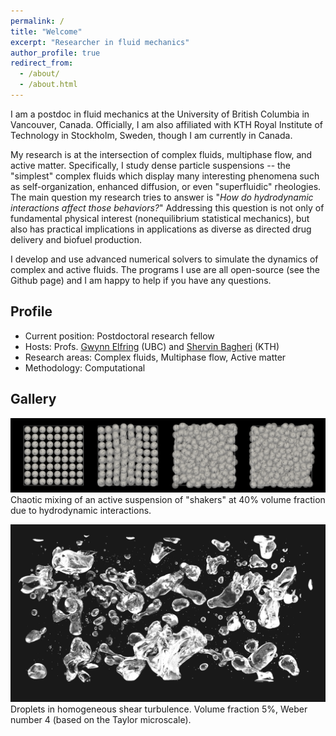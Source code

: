 ```yaml
---
permalink: /
title: "Welcome"
excerpt: "Researcher in fluid mechanics"
author_profile: true
redirect_from:
  - /about/
  - /about.html
---
```


I am a postdoc in fluid mechanics at the University of British Columbia in Vancouver, Canada.
Officially, I am also affiliated with KTH Royal Institute of Technology in Stockholm, Sweden,
though I am currently in Canada.

My research is at the intersection of complex fluids, multiphase flow, and active matter.
Specifically, I study dense particle suspensions -- the "simplest" complex fluids which display many interesting phenomena
such as self-organization, enhanced diffusion, or even "superfluidic" rheologies.
The main question my research tries to answer is "_How do hydrodynamic interactions affect those behaviors?_"
Addressing this question is not only of fundamental physical interest (nonequilibrium statistical mechanics),
but also has practical implications in applications as diverse as directed drug delivery and biofuel production.

I develop and use advanced numerical solvers to simulate the dynamics of complex and active fluids.
The programs I use are all open-source (see the Github page) and I am happy to help if you have any questions.


## Profile

* Current position: Postdoctoral research fellow
* Hosts: Profs. [Gwynn Elfring](https://soft.mech.ubc.ca/) (UBC) and [Shervin Bagheri](https://www.bagherigroup.com/) (KTH)
* Research areas: Complex fluids, Multiphase flow, Active matter
* Methodology: Computational


## Gallery

![squirmers](images/phi40-lattice-rand-ori.png "Squirmers")
Chaotic mixing of an active suspension of "shakers" at 40% volume fraction due to hydrodynamic interactions.

![droplets](images/cover_pic.png "Droplets")
Droplets in homogeneous shear turbulence.
Volume fraction 5%, Weber number 4 (based on the Taylor microscale).
